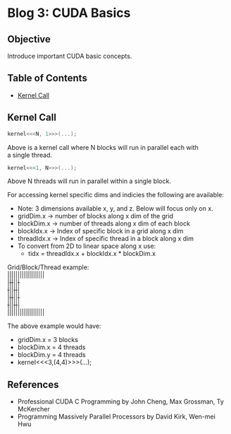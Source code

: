 # Blog 3: CUDA Basics

## Objective
Introduce important CUDA basic concepts.

## Table of Contents
- [Kernel Call](#kernel-call)

## Kernel Call
```cpp
kernel<<<N, 1>>>(...);
```
Above is a kernel call where N blocks will run in parallel each with \
a single thread.

```cpp
kernel<<<1, N>>>(...);
```
Above N threads will run in parallel within a single block.

For accessing kernel specific dims and indicies the following are available:
- Note: 3 dimensions available x, y, and z. Below will focus only on x.
- gridDim.x -> number of blocks along x dim of the grid
- blockDim.x -> number of threads along x dim of each block
- blockIdx.x -> Index of specific block in a grid along x dim
- threadIdx.x -> Index of specific thread in a block along x dim
- To convert from 2D to linear space along x use:
    - tidx = threadIdx.x + blockIdx.x * blockDim.x

Grid/Block/Thread example: \
|||||||||||||||||| \
|~~~~||~~~~||~~~~| \
|~~~~||~~~~||~~~~| \
|~~~~||~~~~||~~~~| \
|~~~~||~~~~||~~~~| \
||||||||||||||||||

The above example would have:
- gridDim.x = 3 blocks
- blockDim.x = 4 threads
- blockDim.y = 4 threads
- kernel<<<3,(4,4)>>>(...);

## References
- Professional CUDA C Programming by John Cheng, Max Grossman, Ty McKercher
- Programming Massively Parallel Processors by David Kirk, Wen-mei Hwu
